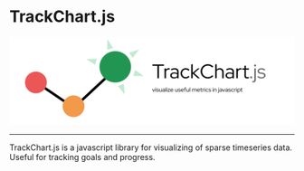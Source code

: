 # TrackChart.js

![](public/img/logo.png "")

---

TrackChart.js is a javascript library for visualizing of sparse timeseries data. Useful for tracking goals and progress.